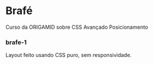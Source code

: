 <h1>Brafé</h1>
Curso da ORIGAMID sobre CSS Avançado Posicionamento

<h3>brafe-1</h3>
Layout feito usando CSS puro, sem responsividade.